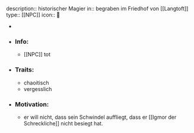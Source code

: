 description:: historischer Magier
in:: begraben im Friedhof von [[Langtoft]] 
type:: [[NPC]]
icon:: 👤

-
- ### Info:
	- [[NPC]] tot
- ### Traits:
	- chaoitisch
	- vergesslich
- ### Motivation:
	- er will nicht, dass sein Schwindel auffliegt, dass er [[Igmor der Schreckliche]] nicht besiegt hat.